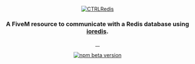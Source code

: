 <p align="center">
  <a href="https://github.com/CTRL-V-Life/ctrl_redis"><img src="https://cdn.ctrl.zip/github/ctrl_redis/header.png" alt="CTRLRedis"></a>
</p>
<h3 align="center">A FiveM resource to communicate with a Redis database using <a href="https://github.com/redis/ioredis">ioredis</a>.</h3>
<p align="center">
  <a href="">
    <img alt="" src="https://img.shields.io/github/downloads/CTRL-V-Life/ctrl_redis/total?logo=github">
  </a>
  <a href="">
    <img alt="" src="https://img.shields.io/github/downloads/CTRL-V-Life/ctrl_redis/latest/total?logo=github">
  </a>
  <a href="">
    <img alt="" src="https://img.shields.io/github/contributors/CTRL-V-Life/ctrl_redis?logo=github">
  </a>
  <a href="">
    <img alt="" src="https://img.shields.io/github/v/release/CTRL-V-Life/ctrl_redis?logo=github">
  </a>
</p>
<p align="center">
  <a href="https://bsky.app/profile/ctrl-v.life">
    <img alt="npm beta version" src="https://img.shields.io/badge/dynamic/json?url=https%3A%2F%2Fpublic.api.bsky.app%2Fxrpc%2Fapp.bsky.actor.getProfile%2F%3Factor%3Dctrl-v.life&query=%24.followersCount&style=social&logo=bluesky&label=Follow%20%40ctrl-v.life">
  </a>
</p>
